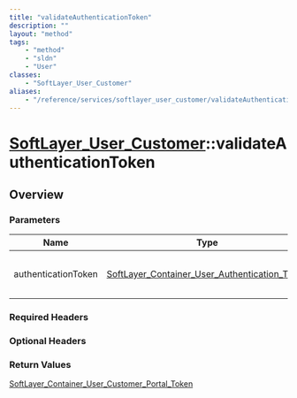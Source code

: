 ```yaml
---
title: "validateAuthenticationToken"
description: ""
layout: "method"
tags:
    - "method"
    - "sldn"
    - "User"
classes:
    - "SoftLayer_User_Customer"
aliases:
    - "/reference/services/softlayer_user_customer/validateAuthenticationToken"
---
```

# [SoftLayer_User_Customer](/reference/services/SoftLayer_User_Customer)::validateAuthenticationToken




## Overview 


### Parameters 
|Name | Type | Description |
| --- | --- | --- |
|authenticationToken| <a href='/reference/datatypes/SoftLayer_Container_User_Authentication_Token'>SoftLayer_Container_User_Authentication_Token </a>| The authentication token of the user object.|


### Required Headers

### Optional Headers

### Return Values
<a href='/reference/datatypes/SoftLayer_Container_User_Customer_Portal_Token'>SoftLayer_Container_User_Customer_Portal_Token </a>

